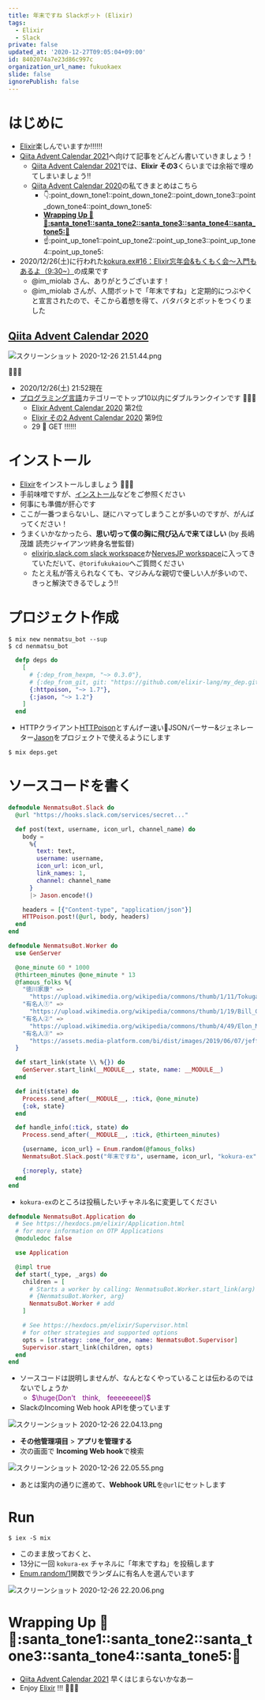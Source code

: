 ```yaml
---
title: 年末ですね Slackボット (Elixir)
tags:
  - Elixir
  - Slack
private: false
updated_at: '2020-12-27T09:05:04+09:00'
id: 8402074a7e23d86c997c
organization_url_name: fukuokaex
slide: false
ignorePublish: false
---
```

# はじめに
- [Elixir](https://elixir-lang.org/)楽しんでいますか:bangbang::bangbang::bangbang:
- [Qiita Advent Calendar 2021](https://qiita.com/advent-calendar/2021)へ向けて記事をどんどん書いていきましょう！
    - [Qiita Advent Calendar 2021](https://qiita.com/advent-calendar/2021)では、**Elixir その3**くらいまでは余裕で埋めてしまいましょう:bangbang:
    - [Qiita Advent Calendar 2020](https://qiita.com/advent-calendar/2020)の私てきまとめはこちら
        - :point_down::point_down_tone1::point_down_tone2::point_down_tone3::point_down_tone4::point_down_tone5:
        - **[Wrapping Up :christmas_tree::santa::santa_tone1::santa_tone2::santa_tone3::santa_tone4::santa_tone5::christmas_tree:](https://qiita.com/torifukukaiou/items/e3056efc3d2c62600fa2#wrapping-up-christmas_treesantasanta_tone1santa_tone2santa_tone3santa_tone4santa_tone5christmas_tree)**
        - :point_up::point_up_tone1::point_up_tone2::point_up_tone3::point_up_tone4::point_up_tone5:
- 2020/12/26(土)に行われた[kokura.ex#16：Elixir忘年会&もくもく会～入門もあるよ（9:30~）](https://fukuokaex.connpass.com/event/198374/)の成果です
    - @im_miolab さん、ありがとうございます！
    - @im_miolab さんが、人間ボットで「年末ですね」と定期的につぶやくと宣言されたので、そこから着想を得て、バタバタとボットをつくりました

## [Qiita Advent Calendar 2020](https://qiita.com/advent-calendar/2020)
![スクリーンショット 2020-12-26 21.51.44.png](https://qiita-image-store.s3.ap-northeast-1.amazonaws.com/0/131808/5d3056f4-27b7-3c1b-1a6e-cb5d882e7537.png)

:tada::tada::tada:

- 2020/12/26(土) 21:52現在
- [プログラミング言語](https://qiita.com/advent-calendar/2020/ranking/feedbacks/categories/programming_languages)カテゴリーでトップ10以内にダブルランクインです :rocket::rocket::rocket:
    - [Elixir Advent Calendar 2020](https://qiita.com/advent-calendar/2020/elixir) 第2位
    - [Elixir その2 Advent Calendar 2020](https://qiita.com/advent-calendar/2020/elixir2) 第9位
    - 29 :meat_on_bone:  GET :bangbang::bangbang::bangbang:

# インストール
- [Elixir](https://elixir-lang.org/)をインストールしましょう :rocket::rocket::rocket:
- 手前味噌ですが、[インストール](https://qiita.com/torifukukaiou/items/d04d0273749c41eb50af#0-%E3%82%A4%E3%83%B3%E3%82%B9%E3%83%88%E3%83%BC%E3%83%AB)などをご参照ください 
- 何事にも準備が肝心です
- ここが一番つまらないし、謎にハマってしまうことが多いのですが、がんばってください！
- うまくいかなかったら、**思い切って僕の胸に飛び込んで来てほしい** (by 長嶋茂雄 読売ジャイアンツ終身名誉監督)
    - [elixirjp.slack.com slack workspace](https://elixirjp.slack.com/join/shared_invite/enQtODE0NjM3NTIyNTMzLTU5NmViZDE4N2Q3MGUyMmI5YTdlNmQ2ZDI4ZDgxZGZiYTVlYmJjOTMzYzk2NGUyMjBhMTBiNDdjYTg3ZjhmYWI)か[NervesJP workspace](https://join.slack.com/t/nerves-jp/shared_invite/enQtNzc0NTM1OTA5MzQ1LTg5NTAyYThiYzRlNDRmNDIwM2ZlZTJiZDc1MmE5NTFjYzA5OTE4ZTM5OWQxODFhZjY1NWJmZTc4NThkMjQ1Yjk)に入ってきていただいて、`@torifukukaiou`へご質問ください
    - たとえ私が答えられなくても、マジみんな親切で優しい人が多いので、きっと解決できるでしょう:bangbang:

# プロジェクト作成

```
$ mix new nenmatsu_bot --sup
$ cd nenmatsu_bot
```

```elixir:mix.exs
  defp deps do
    [
      # {:dep_from_hexpm, "~> 0.3.0"},
      # {:dep_from_git, git: "https://github.com/elixir-lang/my_dep.git", tag: "0.1.0"}
      {:httpoison, "~> 1.7"},
      {:jason, "~> 1.2"}
    ]
  end
```

- HTTPクライアント[HTTPoison](https://github.com/edgurgel/httpoison)とすんげー速い:rocket:JSONパーサー&ジェネレーター[Jason](https://github.com/michalmuskala/jason)をプロジェクトで使えるようにします

```
$ mix deps.get
```

# ソースコードを書く

```elixir:lib/nenmatsu_bot/slack.ex
defmodule NenmatsuBot.Slack do
  @url "https://hooks.slack.com/services/secret..."

  def post(text, username, icon_url, channel_name) do
    body =
      %{
        text: text,
        username: username,
        icon_url: icon_url,
        link_names: 1,
        channel: channel_name
      }
      |> Jason.encode!()

    headers = [{"Content-type", "application/json"}]
    HTTPoison.post!(@url, body, headers)
  end
end
```

```elixir:lib/nenmatsu_bot/worker.ex
defmodule NenmatsuBot.Worker do
  use GenServer

  @one_minute 60 * 1000
  @thirteen_minutes @one_minute * 13
  @famous_folks %{
    "徳川家康" =>
      "https://upload.wikimedia.org/wikipedia/commons/thumb/1/11/Tokugawa_Ieyasu2.JPG/270px-Tokugawa_Ieyasu2.JPG",
    "有名人①" =>
      "https://upload.wikimedia.org/wikipedia/commons/thumb/1/19/Bill_Gates_June_2015.jpg/220px-Bill_Gates_June_2015.jpg",
    "有名人②" =>
      "https://upload.wikimedia.org/wikipedia/commons/thumb/4/49/Elon_Musk_2015.jpg/220px-Elon_Musk_2015.jpg",
    "有名人③" =>
      "https://assets.media-platform.com/bi/dist/images/2019/06/07/jeff-bezos-shares-his-best-advice-for-anyone-starting-a-business.jpg"
  }

  def start_link(state \\ %{}) do
    GenServer.start_link(__MODULE__, state, name: __MODULE__)
  end

  def init(state) do
    Process.send_after(__MODULE__, :tick, @one_minute)
    {:ok, state}
  end

  def handle_info(:tick, state) do
    Process.send_after(__MODULE__, :tick, @thirteen_minutes)

    {username, icon_url} = Enum.random(@famous_folks)
    NenmatsuBot.Slack.post("年末ですね", username, icon_url, "kokura-ex")

    {:noreply, state}
  end
end
```

- `kokura-ex`のところは投稿したいチャネル名に変更してください

```elixir:lib/nenmatsu_bot/application.ex
defmodule NenmatsuBot.Application do
  # See https://hexdocs.pm/elixir/Application.html
  # for more information on OTP Applications
  @moduledoc false

  use Application

  @impl true
  def start(_type, _args) do
    children = [
      # Starts a worker by calling: NenmatsuBot.Worker.start_link(arg)
      # {NenmatsuBot.Worker, arg}
      NenmatsuBot.Worker # add
    ]

    # See https://hexdocs.pm/elixir/Supervisor.html
    # for other strategies and supported options
    opts = [strategy: :one_for_one, name: NenmatsuBot.Supervisor]
    Supervisor.start_link(children, opts)
  end
end
```

- ソースコードは説明しませんが、なんとなくやっていることは伝わるのではないでしょうか
    - <font color="purple">$\huge{Don't　think,　feeeeeeeel}$</font>
- SlackのIncoming Web hook APIを使っています

![スクリーンショット 2020-12-26 22.04.13.png](https://qiita-image-store.s3.ap-northeast-1.amazonaws.com/0/131808/a04f5ed7-4d4a-5528-2f04-9e271f5a5263.png)

- **その他管理項目** > **アプリを管理する**
- 次の画面で **Incoming Web hook**で検索

![スクリーンショット 2020-12-26 22.05.55.png](https://qiita-image-store.s3.ap-northeast-1.amazonaws.com/0/131808/b4b4d305-2846-5719-fd70-0d424e6c3729.png)

- あとは案内の通りに進めて、**Webhook URL**を`@url`にセットします

# Run

```
$ iex -S mix
```

- このまま放っておくと、
- 13分に一回 `kokura-ex` チャネルに「年末ですね」を投稿します
- [Enum.random/1](https://hexdocs.pm/elixir/Enum.html#random/1)関数でランダムに有名人を選んでいます

![スクリーンショット 2020-12-26 22.20.06.png](https://qiita-image-store.s3.ap-northeast-1.amazonaws.com/0/131808/7e133fd6-8cbe-fea8-b514-a65fea47cff2.png)



# Wrapping Up :christmas_tree::santa::santa_tone1::santa_tone2::santa_tone3::santa_tone4::santa_tone5::christmas_tree:
- [Qiita Advent Calendar 2021](https://qiita.com/advent-calendar/2021) 早くはじまらないかなあー
- Enjoy [Elixir](https://elixir-lang.org/) !!! :rocket::rocket::rocket: 
